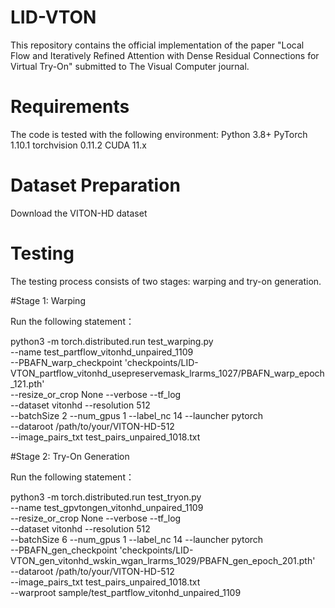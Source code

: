 # LID-VTON
This repository contains the official implementation of the paper "Local Flow and Iteratively Refined Attention with Dense Residual Connections for Virtual Try-On" submitted to The Visual Computer journal.

# Requirements
The code is tested with the following environment:
Python 3.8+
PyTorch 1.10.1
torchvision 0.11.2
CUDA 11.x

# Dataset Preparation
Download the VITON-HD dataset

# Testing
The testing process consists of two stages: warping and try-on generation.

#Stage 1: Warping

Run the following statement：

python3 -m torch.distributed.run test_warping.py \
    --name test_partflow_vitonhd_unpaired_1109 \
    --PBAFN_warp_checkpoint 'checkpoints/LID-VTON_partflow_vitonhd_usepreservemask_lrarms_1027/PBAFN_warp_epoch_121.pth' \
    --resize_or_crop None --verbose --tf_log \
    --dataset vitonhd --resolution 512 \
    --batchSize 2 --num_gpus 1 --label_nc 14 --launcher pytorch \
    --dataroot /path/to/your/VITON-HD-512 \
    --image_pairs_txt test_pairs_unpaired_1018.txt

#Stage 2: Try-On Generation

Run the following statement：

python3 -m torch.distributed.run test_tryon.py \
    --name test_gpvtongen_vitonhd_unpaired_1109 \
    --resize_or_crop None --verbose --tf_log \
    --dataset vitonhd --resolution 512 \
    --batchSize 6 --num_gpus 1 --label_nc 14 --launcher pytorch \
    --PBAFN_gen_checkpoint 'checkpoints/LID-VTON_gen_vitonhd_wskin_wgan_lrarms_1029/PBAFN_gen_epoch_201.pth' \
    --dataroot /path/to/your/VITON-HD-512 \
    --image_pairs_txt test_pairs_unpaired_1018.txt \
    --warproot sample/test_partflow_vitonhd_unpaired_1109
